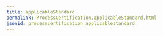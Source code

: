```yaml
---
title: applicableStandard
permalink: ProcessCertification.applicableStandard.html
jsonid: processcertification_applicablestandard
---
```

